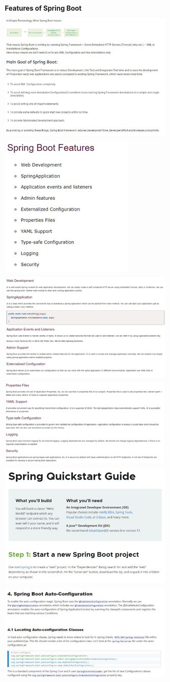 ## Features of Spring Boot

![](https://github.com/peothach/Spring-Framework/blob/master/image/Feature-Spring-Boot_v1.JPG)

![](https://github.com/peothach/Spring-Framework/blob/master/image/Feature-Spring-Boot_v2.JPG)

![](https://github.com/peothach/Spring-Framework/blob/master/image/Feature-Spring-Boot_v3.JPG)

![](https://github.com/peothach/Spring-Framework/blob/master/image/Feature-Spring-Boot_v4.JPG)

![](https://github.com/peothach/Spring-Framework/blob/master/image/Feature-Spring-Boot_v5.JPG)

![](https://github.com/peothach/Spring-Framework/blob/master/image/Feature-Spring-Boot_v6.JPG)
